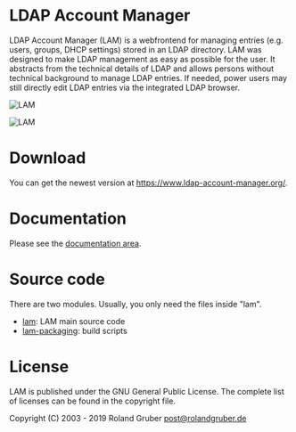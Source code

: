 LDAP Account Manager
====================

LDAP Account Manager (LAM) is a webfrontend for managing entries (e.g. users, groups, DHCP settings) stored in an LDAP directory. LAM was designed to make LDAP management as easy as possible for the user. It abstracts from the technical details of LDAP and allows persons without technical background to manage LDAP entries. If needed, power users may still directly edit LDAP entries via the integrated LDAP browser.

![LAM](https://www.ldap-account-manager.org/lamcms/sites/default/files/styles/slideshow/public/userList.png)

![LAM](https://www.ldap-account-manager.org/lamcms/sites/default/files/styles/slideshow/public/user_0.png)

# Download
You can get the newest version at https://www.ldap-account-manager.org/.

# Documentation
Please see the [documentation area](https://www.ldap-account-manager.org/lamcms/documentation).

# Source code

There are two modules. Usually, you only need the files inside "lam".

* [lam](lam): LAM main source code
* [lam-packaging](lam-packaging): build scripts

# License

LAM is published under the GNU General Public License.
The complete list of licenses can be found in the copyright file.

Copyright (C) 2003 - 2019 Roland Gruber <post@rolandgruber.de>